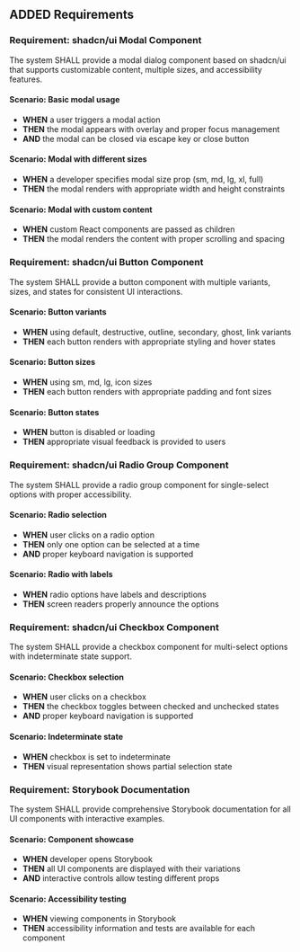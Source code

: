 ## ADDED Requirements

### Requirement: shadcn/ui Modal Component

The system SHALL provide a modal dialog component based on shadcn/ui that supports customizable content, multiple sizes, and accessibility features.

#### Scenario: Basic modal usage

- **WHEN** a user triggers a modal action
- **THEN** the modal appears with overlay and proper focus management
- **AND** the modal can be closed via escape key or close button

#### Scenario: Modal with different sizes

- **WHEN** a developer specifies modal size prop (sm, md, lg, xl, full)
- **THEN** the modal renders with appropriate width and height constraints

#### Scenario: Modal with custom content

- **WHEN** custom React components are passed as children
- **THEN** the modal renders the content with proper scrolling and spacing

### Requirement: shadcn/ui Button Component

The system SHALL provide a button component with multiple variants, sizes, and states for consistent UI interactions.

#### Scenario: Button variants

- **WHEN** using default, destructive, outline, secondary, ghost, link variants
- **THEN** each button renders with appropriate styling and hover states

#### Scenario: Button sizes

- **WHEN** using sm, md, lg, icon sizes
- **THEN** each button renders with appropriate padding and font sizes

#### Scenario: Button states

- **WHEN** button is disabled or loading
- **THEN** appropriate visual feedback is provided to users

### Requirement: shadcn/ui Radio Group Component

The system SHALL provide a radio group component for single-select options with proper accessibility.

#### Scenario: Radio selection

- **WHEN** user clicks on a radio option
- **THEN** only one option can be selected at a time
- **AND** proper keyboard navigation is supported

#### Scenario: Radio with labels

- **WHEN** radio options have labels and descriptions
- **THEN** screen readers properly announce the options

### Requirement: shadcn/ui Checkbox Component

The system SHALL provide a checkbox component for multi-select options with indeterminate state support.

#### Scenario: Checkbox selection

- **WHEN** user clicks on a checkbox
- **THEN** the checkbox toggles between checked and unchecked states
- **AND** proper keyboard navigation is supported

#### Scenario: Indeterminate state

- **WHEN** checkbox is set to indeterminate
- **THEN** visual representation shows partial selection state

### Requirement: Storybook Documentation

The system SHALL provide comprehensive Storybook documentation for all UI components with interactive examples.

#### Scenario: Component showcase

- **WHEN** developer opens Storybook
- **THEN** all UI components are displayed with their variations
- **AND** interactive controls allow testing different props

#### Scenario: Accessibility testing

- **WHEN** viewing components in Storybook
- **THEN** accessibility information and tests are available for each component
